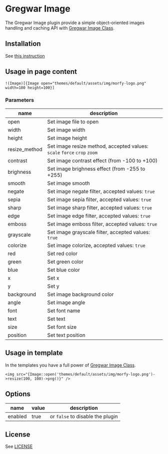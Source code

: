 # Gregwar Image

The Gregwar Image plugin provide a simple object-oriented images handling and caching API with [Gregwar Image Class](https://github.com/Gregwar/Image).

## Installation
See [this instruction](http://morfy.org/documentation/plugins/plugins-installation)

## Usage in page content

```
!(Image)[{Image open="themes/default/assets/img/morfy-logo.png" width=100 height=100}]
```

### Parameters

| name  | description |
|---|---|
| open | Set image file to open |
| width | Set image width |
| height | Set image height |
| resize_method | Set image resize method, accepted values: `scale` `force` `crop` `zoom`  |
| contrast | Set image contrast effect (from -100 to +100) |
| brighness | Set image brighness effect (from -255 to +255) |
| smooth | Set image smooth |
| negate | Set image negate filter, accepted values: `true` |
| sepia | Set image sepia filter, accepted values: `true` |
| sharp | Set image sharp filter, accepted values: `true` |
| edge | Set image edge filter, accepted values: `true` |
| emboss | Set image emboss filter, accepted values: `true` |
| grayscale | Set image grayscale filter, accepted values: `true` |
| colorize | Set image colorize, accepted values: `true` |
| red | Set red color |
| green | Set green color |
| blue | Set blue color |
| x | Set x |
| y | Set y |
| background | Set image background color |
| angle | Set image angle |
| font | Set font name |
| text | Set text |
| size | Set font size |
| position | Set text position |


## Usage in template

In the templates you have a full power of [Gregwar Image Class](https://github.com/Gregwar/Image).

```smarty
<img src="{Image::open('themes/default/assets/img/morfy-logo.png')->resize(100, 100)->png()}" />
```

## Options

| name  | value | description |
|---|---|---|
| enabled | true | or `false` to disable the plugin |

## License
See  [LICENSE](https://github.com/morfy-cms/morfy-plugin-gregwar-image/blob/master/LICENSE)
